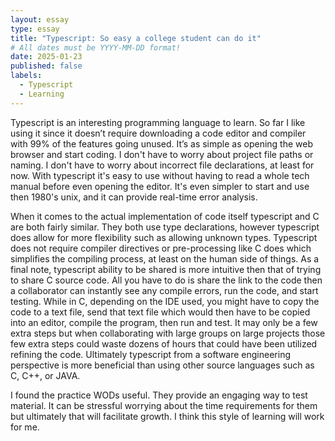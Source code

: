 ```yaml
---
layout: essay
type: essay
title: "Typescript: So easy a college student can do it"
# All dates must be YYYY-MM-DD format!
date: 2025-01-23
published: false
labels:
  - Typescript
  - Learning
---
```


  Typescript is an interesting programming language to learn. So far I like using it since it doesn’t require downloading a code editor and compiler with 99% of the features going unused. It’s as simple as opening the web browser and start coding. I don't have to worry about project file paths or naming. I don't have to worry about incorrect file declarations, at least for now. With typescript it's easy to use without having to read a whole tech manual before even opening the editor. It's even simpler to start and use then 1980's unix, and it can provide real-time error analysis.

  When it comes to the actual implementation of code itself typescript and C are both fairly similar. They both use type declarations, however typescript does allow for more flexibility such as allowing unknown types. Typescript does not require compiler directives or pre-processing like C does which simplifies the compiling process, at least on the human side of things. As a final note, typescript ability to be shared is more intuitive then that of trying to share C source code. All you have to do is share the link to the code then a collaborator can instantly see any compile errors, run the code, and start testing. While in C, depending on the IDE used, you might have to copy the code to a text file, send that text file which would then have to be copied into an editor, compile the program, then run and test. It may only be a few extra steps but when collaborating with large groups on large projects those few extra steps could waste dozens of hours that could have been utilized refining the code. Ultimately typescript from a software engineering perspective is more beneficial than using other source languages such as C, C++, or JAVA.

  I found the practice WODs useful. They provide an engaging way to test material. It can be stressful worrying about the time requirements for them but ultimately that will facilitate growth. I think this style of learning will work for me.
